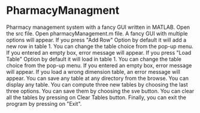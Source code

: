 # PharmacyManagment
Pharmacy management system with a fancy GUI written in MATLAB.
Open the src file.
Open pharmacyManagement.m file.
A fancy GUI with multiple options will appear.
If you press "Add Row" Option by default it will add a new row in table 1.
You can change the table choice from the pop-up menu.
If you entered an empty box, error message will appear.
If you press "Load Table" Option by default it will load in table 1.
You can change the table choice from the pop-up menu.
If you entered an empty box, error message will appear.
If you load a wrong dimension table, an error message will appear.
You can save any table at any directory from the browse.
You can display any table.
You can compute three new tables by choosing the last three options.
You can save them by choosing the sve button.
You can clear all the tables by pressing on Clear Tables button.
Finally, you can exit the program by pressing on "Exit".
